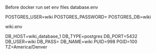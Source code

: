 Before docker run set env files 
database.env 

POSTGRES_USER=wiki
POSTGRES_PASSWORD=
POSTGRES_DB=wiki

wiki.env

DB_HOST=wiki_database_1
DB_TYPE=postgres
DB_PORT=5432 
DB_USER=wiki
DB_PASS=
DB_NAME=wiki
PUID=998
PGID=100
TZ=America/Denver
